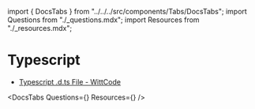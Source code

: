 import { DocsTabs } from "../../../src/components/Tabs/DocsTabs";
import Questions from "./\_questions.mdx";
import Resources from "./\_resources.mdx";

# Typescript

<div class="beginner">

- [Typescript .d.ts File - WittCode](https://www.youtube.com/watch?v=qUIs-uwmXlk)

</div>

<div class="intermediate">

</div>

<div class="expert">

</div>

<DocsTabs Questions={<Questions />} Resources={<Resources />} />
